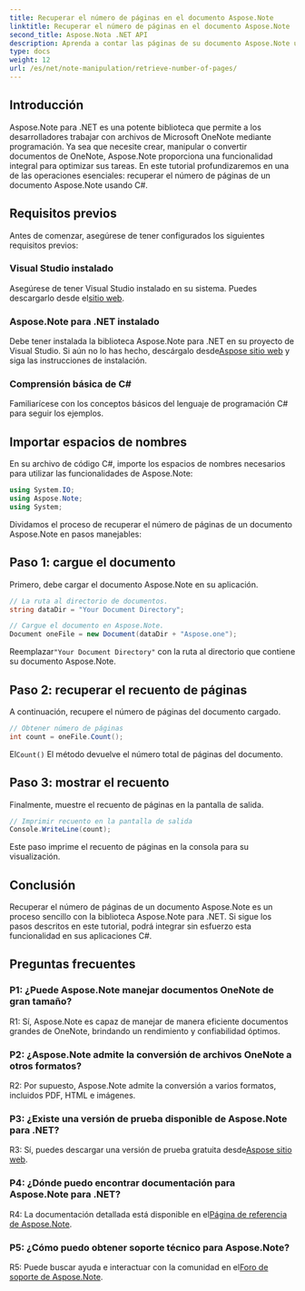 ```yaml
---
title: Recuperar el número de páginas en el documento Aspose.Note
linktitle: Recuperar el número de páginas en el documento Aspose.Note
second_title: Aspose.Nota .NET API
description: Aprenda a contar las páginas de su documento Aspose.Note usando C#. Siga nuestra guía paso a paso para una fácil integración.
type: docs
weight: 12
url: /es/net/note-manipulation/retrieve-number-of-pages/
---
```

## Introducción

Aspose.Note para .NET es una potente biblioteca que permite a los desarrolladores trabajar con archivos de Microsoft OneNote mediante programación. Ya sea que necesite crear, manipular o convertir documentos de OneNote, Aspose.Note proporciona una funcionalidad integral para optimizar sus tareas. En este tutorial profundizaremos en una de las operaciones esenciales: recuperar el número de páginas de un documento Aspose.Note usando C#.

## Requisitos previos

Antes de comenzar, asegúrese de tener configurados los siguientes requisitos previos:

### Visual Studio instalado

 Asegúrese de tener Visual Studio instalado en su sistema. Puedes descargarlo desde el[sitio web](https://visualstudio.microsoft.com/).

### Aspose.Note para .NET instalado

 Debe tener instalada la biblioteca Aspose.Note para .NET en su proyecto de Visual Studio. Si aún no lo has hecho, descárgalo desde[Aspose sitio web](https://releases.aspose.com/note/net/) y siga las instrucciones de instalación.

### Comprensión básica de C#

Familiarícese con los conceptos básicos del lenguaje de programación C# para seguir los ejemplos.

## Importar espacios de nombres

En su archivo de código C#, importe los espacios de nombres necesarios para utilizar las funcionalidades de Aspose.Note:

```csharp
using System.IO;
using Aspose.Note;
using System;
```

Dividamos el proceso de recuperar el número de páginas de un documento Aspose.Note en pasos manejables:

## Paso 1: cargue el documento

Primero, debe cargar el documento Aspose.Note en su aplicación.

```csharp
// La ruta al directorio de documentos.
string dataDir = "Your Document Directory";

// Cargue el documento en Aspose.Note.
Document oneFile = new Document(dataDir + "Aspose.one");
```

 Reemplazar`"Your Document Directory"` con la ruta al directorio que contiene su documento Aspose.Note.

## Paso 2: recuperar el recuento de páginas

A continuación, recupere el número de páginas del documento cargado.

```csharp
// Obtener número de páginas
int count = oneFile.Count();
```

 El`Count()` El método devuelve el número total de páginas del documento.

## Paso 3: mostrar el recuento

Finalmente, muestre el recuento de páginas en la pantalla de salida.

```csharp
// Imprimir recuento en la pantalla de salida
Console.WriteLine(count);
```

Este paso imprime el recuento de páginas en la consola para su visualización.

## Conclusión

Recuperar el número de páginas de un documento Aspose.Note es un proceso sencillo con la biblioteca Aspose.Note para .NET. Si sigue los pasos descritos en este tutorial, podrá integrar sin esfuerzo esta funcionalidad en sus aplicaciones C#.

## Preguntas frecuentes

### P1: ¿Puede Aspose.Note manejar documentos OneNote de gran tamaño?

R1: Sí, Aspose.Note es capaz de manejar de manera eficiente documentos grandes de OneNote, brindando un rendimiento y confiabilidad óptimos.

### P2: ¿Aspose.Note admite la conversión de archivos OneNote a otros formatos?

R2: Por supuesto, Aspose.Note admite la conversión a varios formatos, incluidos PDF, HTML e imágenes.

### P3: ¿Existe una versión de prueba disponible de Aspose.Note para .NET?

 R3: Sí, puedes descargar una versión de prueba gratuita desde[Aspose sitio web](https://releases.aspose.com/).

### P4: ¿Dónde puedo encontrar documentación para Aspose.Note para .NET?

 R4: La documentación detallada está disponible en el[Página de referencia de Aspose.Note](https://reference.aspose.com/note/net/).

### P5: ¿Cómo puedo obtener soporte técnico para Aspose.Note?

 R5: Puede buscar ayuda e interactuar con la comunidad en el[Foro de soporte de Aspose.Note](https://forum.aspose.com/c/note/28).